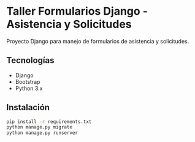 # Taller Formularios Django - Asistencia y Solicitudes

Proyecto Django para manejo de formularios de asistencia y solicitudes.

## Tecnologías
- Django
- Bootstrap
- Python 3.x

## Instalación
```bash
pip install -r requirements.txt
python manage.py migrate
python manage.py runserver
```
